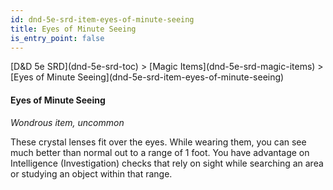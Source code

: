 ```yaml
---
id: dnd-5e-srd-item-eyes-of-minute-seeing
title: Eyes of Minute Seeing
is_entry_point: false
---
```


<breadcrumb>
[D&D 5e SRD](dnd-5e-srd-toc) >  [Magic Items](dnd-5e-srd-magic-items) > [Eyes of Minute Seeing](dnd-5e-srd-item-eyes-of-minute-seeing)
</breadcrumb>

#### Eyes of Minute Seeing

*Wondrous item, uncommon*

These crystal lenses fit over the eyes. While wearing them, you can see much better than normal out to a range of 1 foot. You have advantage on Intelligence (Investigation) checks that rely on sight while searching an area or studying an object within that range.

